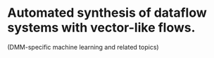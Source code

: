 # Automated synthesis of dataflow systems with vector-like flows.

(DMM-specific machine learning and related topics)
